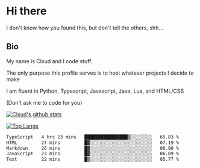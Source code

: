 

# Hi there
I don't know how you found this, but don't tell the others, shh...

## Bio
My name is Clxud and I code stuff.

The only purpose this profile serves is to host whatever projects I decide to make

I am fluent in Python, Typescript, Javascript, Java, Lua, and HTML/CSS



(Don't ask me to code for you)

[![Clxud's github stats](https://github-readme-stats.vercel.app/api?username=cloudwithax&count_private=true&theme=dark&show_icons=true)](https://github.com/anuraghazra/github-readme-stats) 

[![Top Langs](https://github-readme-stats.vercel.app/api/top-langs/?username=cloudwithax&theme=dark)](https://github.com/anuraghazra/github-readme-stats)

<!--START_SECTION:waka-->

```txt
TypeScript   4 hrs 13 mins   ████████████████▒░░░░░░░░   65.83 %
HTML         27 mins         █▓░░░░░░░░░░░░░░░░░░░░░░░   07.19 %
Markdown     26 mins         █▓░░░░░░░░░░░░░░░░░░░░░░░   06.90 %
JavaScript   23 mins         █▓░░░░░░░░░░░░░░░░░░░░░░░   06.09 %
Text         22 mins         █▒░░░░░░░░░░░░░░░░░░░░░░░   05.77 %
```

<!--END_SECTION:waka-->







